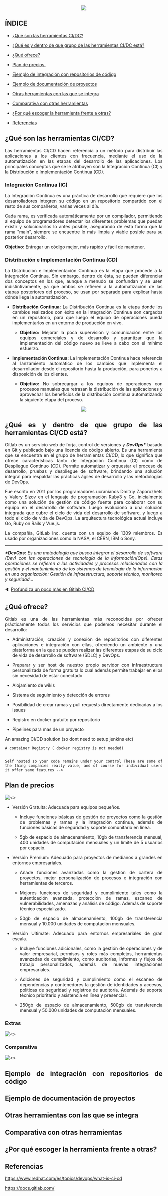 <div align="justify">

<div align="center">
<img src="https://github.com/samugd17/gitlab/blob/feature_2/img/gitlab-logo-100.png">
</div>

## ÍNDICE
- [¿Qué son las herramientas CI/DC?](#¿qué-son-las-herramientas-ci/cd?)

- [¿Qué es y dentro de que grupo de las herramientas CI/DC está?](#¿qué-es-y-dentro-de-que-grupo-de-las-herramientas-ci/cd-está?)

- [¿Qué ofrece?](#¿qué-ofrece?)

- [Plan de precios.](#plan-de-precios)

- [Ejemplo de integración con repositorios de código](#ejemplo-de-integración-con-repositorios-de-código)

- [Ejemplo de documentación de proyectos](#ejemplo-de-documentación-de-proyectos)

- [Otras herramientas con las que se integra](#otras-herramientas-con-las-que-se-integra)

- [Comparativa con otras herramientas](#comparativa-con-otras-herramientas)

- [¿Por qué escoger la herramienta frente a otras?](#¿por-qué-escoger-la-herramienta-frente-a-otras?)

- [Referencias](#referencias)

## ¿Qué son las herramientas CI/CD?

Las herramientas CI/CD hacen referencia a un método para distribuir las aplicaciones a los clientes con frecuencia, mediante el uso de la automatización en las etapas del desarrollo de las aplicaciones. Los principales conceptos que se le atribuyen son la Integración Continua (CI) y la Distribución e Implementación Continua (CD). 

### Integración Continua (IC)
La Integración Continua es una práctica de desarrollo que requiere que los desarrolladores integren su código en un repositorio compartido con el resto de sus compañeros, varias veces al día.

Cada rama, es verificada automáticamente por un compilador, permitiendo al equipo de programadores detectar los diferentes problemas que puedan existir y solucionarlos lo antes posible, asegurando de esta forma que la rama "main", siempre se encuentre lo más limpia y viable posible para su posterior desarrollo.


__Objetivo:__ Entregar un código mejor, más rápido y fácil de mantener.

### Distribución e Implementación Continua (CD)
La Distribución e Implementación Continua es la etapa que procede a la Integración Continua. Sin embargo, dentro de ésta, se pueden diferenciar dos conceptos en los que, aunque a menudo se confundan y se usen indistintivamente, ya que ambos se refieren a la automatización de las etapas posteriores del proceso, se usan por separado para explicar hasta dónde llega la automatización.

- __Distribución Continua:__
La Distribución Continua es la etapa donde los cambios realizados con éxito en la Integración Continua son cargados en un repositorio, para que luego el equipo de operaciones pueda implementarlos en un entorno de producción en vivo.

    - **Objetivo:** Mejorar la poca supervisión y comunicación entre los equipos comerciales y de desarrollo y garantizar que la implementación del código nuevo se lleve a cabo con el mínimo esfuerzo.

- __Implementación Continua:__ 
La Implementación Continua hace referencia al lanzamiento automático de los cambios que implementa el desarrollador desde el repositorio hasta la producción, para ponerlos a disposición de los clientes. 

    - **Objetivo:** No sobrecargar a los equipos de operaciones con procesos manuales que retrasan la distribución de las aplicaciones y aprovechar los beneficios de la distribución continua automatizando la siguiente etapa del proceso.
<div align="center">
<img src="https://github.com/samugd17/gitlab/blob/feature_2/img/gitlab_workflow.png">
</div>

## ¿Qué es y dentro de que grupo de las herramientas CI/CD está?
Gitlab es un servicio web de forja, control de versiones y ___DevOps*___ basado en Git y publicado bajo una licencia de código abierto. Es una herramienta que se encuentra en el grupo de herramientas CI/CD, lo que significa que ofrece características tanto de Integración Continua (CI) como de Despliegue Continuo (CD). Permite automatizar y orquestar el proceso de desarrollo, pruebas y despliegue de software, brindando una solución integral para respaldar las prácticas ágiles de desarrollo y las metodologías de DevOps.

Fue escrito en 2011 por los programadores ucranianos Dmitriy Zaporozhets y Valery Sizov en el lenguaje de programación Ruby3​ y Go, inicialmente como una solución de gestión de código fuente para colaborar con su equipo en el desarrollo de software. Luego evolucionó a una solución integrada que cubre el ciclo de vida del desarrollo de software, y luego a todo el ciclo de vida de DevOps. La arquitectura tecnológica actual incluye Go, Ruby on Rails y Vue.js.

La compañía, GitLab Inc. cuenta con un equipo de 1309 miembros. Es usado por organizaciones como la NASA, el CERN, IBM o Sony.

- - - 
___*DevOps:__ Es una metodología que busca integrar el desarrollo de software (Dev) con las operaciones de tecnología de la información(Ops). Estas operaciones se refieren a las actividades y procesos relacionados con la gestión y el mantenimiento de los sistemas de tecnología de la información en una organización: Gestión de infraestructura, soporte técnico, monitoreo y seguridad..._

:sound: <a href="https://youtu.be/l5705U8s_nQ?t=369">Profundiza un poco más en Gitlab CI/CD</a>

## ¿Qué ofrece?

Gitlab es una de las herramientas más reconocidas por ofrecer prácticamente todos los servicios que podemos necesitar durante el desarrollo:

- Administración, creación y conexión de repositorios con diferentes aplicaciones e integración con ellas, ofreciendo un ambiente y una plataforma en la que se pueden realizar las diferentes etapas de su ciclo de vida de desarrollo de software (SDLC) y DevOps. 

- Preparar y ser host de nuestro propio servidor con infraestructura personalizada de forma gratuita lo cual además permite trabajar en ellos sin necesidad de estar conectado

- Alojamiento de wikis

- Sistema de seguimiento y detección de errores



- Posibilidad de crear ramas y pull requests directamente dedicadas a los issues

- Registro en docker gratuito por repositorio

- Pîpelines para mas de un proyecto

An amazing CI/CD solution (so dont need to setup jenkins etc)

    A container Registry ( docker registry is not needed)


    Self hosted so your code remains under your control These are some of the thing companies really value, and of course for individual users it offer same features -->



## Plan de precios

![<>](1_img/precios.png)

- Versión Gratuita: Adecuada para equipos pequeños. 

    - Incluye funciones básicas de gestión de proyectos como la gestión de problemas y ramas y la integración continua, además de funciones básicas de seguridad y soporte comunitario en línea. 

    - 5gb de espacio de almacenamiento, 10gb de transferencia mensual, 400 unidades de computación mensuales y un límite de 5 usuarios por espacio.

- Versión Premium: Adecuado para proyectos de medianos a grandes en entornos empresariales. 

    - Añade funciones avanzadas como la gestión de cartera de proyectos, mejor personalización de procesos e integración con herramientas de terceros. 

    - Mejores funciones de seguridad y cumplimiento tales como la autenticación avanzada, protección de ramas, escaneo de vulnerabilidades, amenazas y análisis de código. Además de soporte técnico especializado. 

    - 50gb de espacio de almacenamiento, 100gb de transferencia mensual y 10.000 unidades de computación mensuales.
    
- Versión Ultimate: Adecuado para entornos empresariales de gran escala. 

    - Incluye funciones adicionales, como la gestión de operaciones y de valor empresarial, permisos y roles más complejos, herramientas avanzadas de cumplimiento, como auditorías, informes y flujos de trabajo personalizados, además de nuevas integraciones empresariales.

    - Adiciones de seguridad y cumplimiento como el escaneo de dependencias y contenedores la gestión de identidades y accesos, políticas de seguridad y registros de auditoría. Además de soporte técnico prioritario y asistencia en línea y presencial. 

    - 250gb de espacio de almacenamiento, 500gb de transferencia mensual y 50.000 unidades de computación mensuales.

### Extras

![<>](1_img/addons.png)

### Comparativa

![<>](1_img/comparativa_precios.png)

## Ejemplo de integración con repositorios de código

## Ejemplo de documentación de proyectos

## Otras herramientas con las que se integra

## Comparativa con otras herramientas



 <!-- One of the worst parts of Jenkins for me is also it's main draw... There are plugins for EVERYTHING but they are not guaranteed to be maintained. I know that there is potentially the ability to pay for a commercial Cloudbees support potentially but relying on plugins that may or may not be supported and that may or may not break on an update makes Jenkins a pain sometimes. Also the other issue that I have with it is that so much is done through the UI. I am moving more and more towards tools where everything is in revision control because it is easier to maintain and easier to branch when needed.

In terms of a long term strategy I recommend the following:

    Pick tools that have been around for a while and avoid switching tools just because it is trendy. I know tools like GitLab and Artifactory are going to be around for a while.

    Avoid putting too much logic in the CI/CD tool. Rely on scripts where possible because this will make it easier to change CI/CD tools if necessary.

    CI/CD tools with native container support are the way to go because containers are here to stay. You want your build environments containerized and versioned.

    Automate everything. Minimize manual tasks as much as humanely possible. The more manual steps you have the more that can go wrong.

    Embrace everything as code and store it all in revision control. You do not want hand crafted servers or things built by hand in the software tool chain. Ideally in my mind everything should be able to be rebuilt from code from the ground up in an automated way. This is important if something foundational to the tech stack needs to change.

    Have your own artifact managers that proxy the public artifact managers. IE don't use NPM or Docker Hub directly. Use something like Artifactory or Nexus to proxy it. -->


## ¿Por qué escoger la herramienta frente a otras?

## Referencias
https://www.redhat.com/es/topics/devops/what-is-ci-cd

https://docs.gitlab.com/

</div>


<!-- 
Importar directamente de otra herramienta

Autoriza automaticamente con github si tienes la sesion iniciada 

División de proyectos por grupo

Importar proyectos propios, colaborativos y de organización

División por grupos o usuario

Crear etiquetas de proyecto

Import issue and pull request events

For example, opened or closed, renamed, and labeled or unlabeled. Time required to import these events depends on how many issues or pull requests your project has.
Use alternative comments import method

The default method can skip some comments in large projects because of limitations of the GitHub API.
Import Markdown attachments (links)

Import Markdown attachments (links) from repository comments, release posts, issue descriptions, and pull request descriptions. These can include images, text, or binary attachments. If not imported, links in Markdown to attachments break after you remove the attachments from GitHub. 

Prueba Commit
-->

